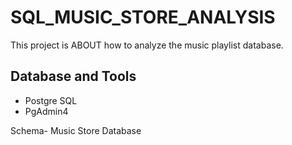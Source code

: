 # SQL_MUSIC_STORE_ANALYSIS
This project is ABOUT how to analyze the music playlist database.
## Database and Tools
* Postgre SQL
* PgAdmin4

Schema- Music Store Database 
